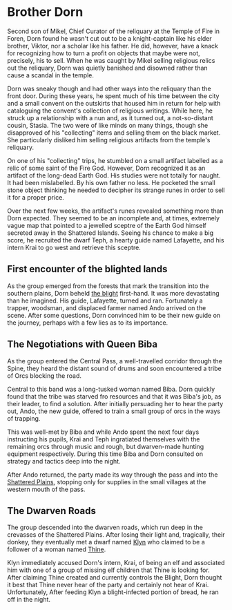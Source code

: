 # Brother Dorn

Second son of Mikel, Chief Curator of the reliquary at the Temple of Fire in
Foren, Dorn found he wasn't cut out to be a knight-captain like his elder
brother, Viktor, nor a scholar like his father. He did, however, have a knack
for recognizing how to turn a profit on  objects that maybe were not, precisely,
his to sell. When he was caught by Mikel selling religious relics out the
reliquary, Dorn was quietly banished and disowned rather than cause a scandal in
the temple.

Dorn was sneaky though and had other ways into the reliquary than the front
door. During these years, he spent much of his time between the city and a small
convent on the outskirts that housed him in return for help with cataloguing the
convent's collection of religious writings. While here, he struck up a
relationship with a nun and, as it turned out, a not-so-distant cousin, Stasia.
The two were of like minds on many things, though she disapproved of his
"collecting" items and selling them on the black market. She particularly
disliked him selling religious artifacts from the temple's reliquary.

On one of his "collecting" trips, he stumbled on a small artifact labelled
as a relic of some saint of the Fire God. However, Dorn recognized it as an
artifact of the long-dead Earth God. His studies were not totally for naught. It
had been mislabelled. By his own father no less. He pocketed the small stone
object thinking he needed to decipher its strange runes in order to sell it for
a proper price.

Over the next few weeks, the artifact's runes revealed something more than Dorn
expected. They seemed to be an incomplete and, at times, extremely vague map
that pointed to a jewelled sceptre of the Earth God himself secreted away in the
Shattered Islands. Seeing his chance to make a big score, he recruited the dwarf
Teph, a hearty guide named Lafayette, and his intern Krai to go west and
retrieve this sceptre.

## First encounter of the blighted lands

As the group emerged from the forests that mark the transition into the southern
plains, Dorn beheld [the blight](../events/the-blight.md) first-hand. It was
more devastating than he imagined. His guide, Lafayette, turned and ran.
Fortunately a trapper, woodsman, and displaced farmer named Ando arrived on the
scene. After some questions, Dorn convinced him to be their new guide on the
journey, perhaps with a few lies as to its importance.

## The Negotiations with Queen Biba

As the group entered the Central Pass, a well-travelled corridor through the
Spine, they heard the distant sound of drums and soon encountered a tribe of
Orcs blocking the road.

Central to this band was a long-tusked woman named Biba. Dorn quickly found that
the tribe was starved fro resources and that it was Biba's job, as their leader,
to find a solution. After initially persuading her to hear the party out, Ando,
the new guide, offered to train a small group of orcs in the ways of trapping.

This was well-met by Biba and while Ando spent the next four days instructing
his pupils, Krai and Teph ingratiated themselves with the remaining orcs through
music and rough, but dwarven-made hunting equipment respectively. During this
time Biba and Dorn consulted on strategy and tactics deep into the night.

After Ando returned, the party made its way through the pass and into the
[Shattered Plains](../places/shattered-plains.md), stopping only for supplies in
the small villages at the western mouth of the pass.

## The Dwarven Roads

The group descended into the dwarven roads, which run deep in the crevasses of
the Shattered Plains. After losing their light and, tragically, their donkey,
they eventually met a dwarf named [Klyn](./klyn.md) who claimed to be a follower
of a woman named [Thine](./thine.md).

Klyn immediately accused Dorn's intern, Krai, of being an elf and associated him
with one of a group of missing elf children that Thine is looking for. After
claiming Thine created and currently controls the Blight, Dorn thought it best
that Thine never hear of the party and certainly not hear of Krai. Unfortunately,
After feeding Klyn a blight-infected portion of bread, he ran off in the night.

